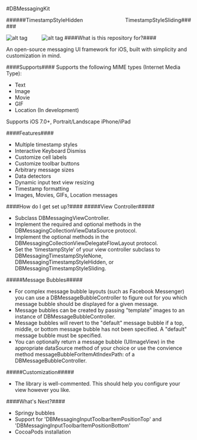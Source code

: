 #DBMessagingKit

######TimestampStyleHidden                             TimestampStyleSliding######

![alt tag](https://cloud.githubusercontent.com/assets/5367914/5310054/ceb41222-7bfa-11e4-858e-2c6a7fe4c055.gif)
        
![alt tag](https://cloud.githubusercontent.com/assets/5367914/6097248/707975a4-af84-11e4-989e-a19cb0ca4708.gif)
####What is this repository for?####

An open-source messaging UI framework for iOS, built with simplicity and customization in mind.

####Supports####
 Supports the following MIME types (Internet Media Type):
 - Text
 - Image
 - Movie
 - GIF
 - Location (In development)

Supports iOS 7.0+, Portrait/Landscape iPhone/iPad

####Features####
- Multiple timestamp styles
- Interactive Keyboard Dismiss
- Customize cell labels
- Customize toolbar buttons
- Arbitrary message sizes
- Data detectors
- Dynamic input text view resizing
- Timestamp formatting
- Images, Movies, GIFs, Location messages

####How do I get set up?####
#####View Controller#####
- Subclass DBMessagingViewController.
- Implement the required and optional methods in the DBMessagingCollectionViewDataSource protocol.
- Implement the optional methods in the DBMessagingCollectionViewDelegateFlowLayout protocol.
- Set the 'timestampStyle' of your view controller subclass to DBMessagingTimestampStyleNone, DBMessagingTimestampStyleHidden, or DBMessagingTimestampStyleSliding.

#####Message Bubbles#####
- For complex message bubble layouts (such as Facebook Messenger) you can use a DBMessageBubbleController to figure out for you which message bubble should be displayed for a given message.
- Message bubbles can be created by passing "template" images to an instance of DBMessageBubbleController.
- Message bubbles will revert to the "default" message bubble if a top, middle, or bottom message bubble has not been specified. A "default" message bubble must be specified.
- You can optionally return a message bubble (UIImageView) in the appropriate dataSource method of your choice or use the convience method messageBubbleForItemAtIndexPath: of a DBMessageBubbleController.

#####Customization#####
- The library is well-commented. This should help you configure your view however you like.

####What's Next?####

- Springy bubbles
- Support for 'DBMessagingInputToolbarItemPositionTop' and 'DBMessagingInputToolbarItemPositionBottom'
- CocoaPods installation
